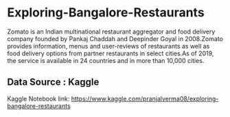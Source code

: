 # Exploring-Bangalore-Restaurants

Zomato is an Indian multinational restaurant aggregator and food delivery company founded by Pankaj Chaddah and Deepinder Goyal in 2008.Zomato provides information, menus and user-reviews of restaurants as well as food delivery options from partner restaurants in select cities.As of 2019, the service is available in 24 countries and in more than 10,000 cities.

## Data Source : Kaggle

Kaggle Notebook link: https://www.kaggle.com/pranjalverma08/exploring-bangalore-restaurants
